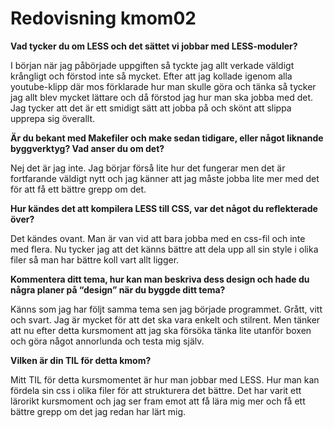 ---
---
Redovisning kmom02
=========================

**Vad tycker du om LESS och det sättet vi jobbar med LESS-moduler?**

I början när jag påbörjade uppgiften så tyckte jag allt verkade väldigt krångligt och förstod inte så mycket. Efter att jag kollade igenom alla youtube-klipp där mos förklarade hur man skulle göra och tänka så tycker jag allt blev mycket lättare och då förstod jag hur man ska jobba med det. Jag tycker att det är ett smidigt sätt att jobba på och skönt att slippa upprepa sig överallt.

**Är du bekant med Makefiler och make sedan tidigare, eller något liknande byggverktyg? Vad anser du om det?**

Nej det är jag inte. Jag börjar förså lite hur det fungerar men det är fortfarande väldigt nytt och jag känner att jag måste jobba lite mer med det för att få ett bättre grepp om det.

**Hur kändes det att kompilera LESS till CSS, var det något du reflekterade över?**

Det kändes ovant. Man är van vid att bara jobba med en css-fil och inte med flera. Nu tycker jag att det känns bättre att dela upp all sin style i olika filer så man har bättre koll vart allt ligger.

**Kommentera ditt tema, hur kan man beskriva dess design och hade du några planer på “design” när du byggde ditt tema?**

Känns som jag har följt samma tema sen jag började programmet. Grått, vitt och svart. Jag är mycket för att det ska vara enkelt och stilrent. Men tänker att nu efter detta kursmoment att jag ska försöka tänka lite utanför boxen och göra något annorlunda och testa mig själv.

**Vilken är din TIL för detta kmom?**

Mitt TIL för detta kursmomentet är hur man jobbar med LESS. Hur man kan fördela sin css i olika filer för att strukturera det bättre. Det har varit ett lärorikt kursmoment och jag ser fram emot att få lära mig mer och få ett bättre grepp om det jag redan har lärt mig.

